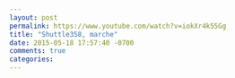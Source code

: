 ```yaml
---
layout: post
permalink: https://www.youtube.com/watch?v=iokXr4k55Gg
title: "Shuttle358, marche"
date: 2015-05-18 17:57:40 -0700
comments: true
categories: 
---
```

